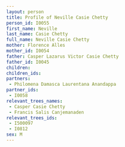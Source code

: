 ```yaml
---
layout: person
title: Profile of Neville Casie Chetty
person_id: I0055
first_name: Neville
last_name: Casie Chetty
full_name: Neville Casie Chetty
mother: Florence Alles
mother_id: I0054
father: Casper Lazarus Victor Casie Chetty
father_id: I0045
children:
children_ids:
partners:
 - Philomena Damasca Laurentana Anandappa
partner_ids:
 - I0058
relevant_trees_names:
 - Casper Casie Chetty
 - Francis Salis Canjemanaden
relevant_trees_ids:
 - I500097
 - I0812
sex: M
---
```


